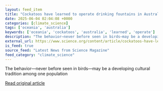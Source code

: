```yaml
---
layout: feed_item
title: "Cockatoos have learned to operate drinking fountains in Australia"
date: 2025-06-04 02:04:08 +0000
categories: [climate_science]
tags: ['oceania', 'australia']
keywords: ['oceania', 'cockatoos', 'australia', 'learned', 'operate']
description: "The behavior—never before seen in birds—may be a developing cultural tradition among one population"
external_url: https://www.science.org/content/article/cockatoos-have-learned-operate-drinking-fountains-australia
is_feed: true
source_feed: "Latest News from Science Magazine"
feed_category: "climate_science"
---
```


The behavior—never before seen in birds—may be a developing cultural tradition among one population

[Read original article](https://www.science.org/content/article/cockatoos-have-learned-operate-drinking-fountains-australia)
